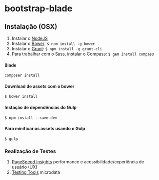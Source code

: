 # bootstrap-blade

Instalação (OSX)
--------------
1. Instalar o [NodeJS](http://nodejs.org/)
2. Instalar o [Bower](http://bower.io/): `$ npm install -g bower`
3. Instalar o [Grunt](http://gruntjs.com/): `$ npm install -g grunt-cli`
4. Para trabalhar com o [Sass](http://sass-lang.com/), instalar o [Compass](http://gruntjs.com/): `$ gem install compass`

#### Blade

```
composer install
```

#### Download de assets com o bower
`$ bower install`

#### Instação de dependências do Gulp
`$ npm install --save-dev`

#### Para minificar os assets usando o Gulp
`$ gulp`

### Realização de Testes

1. [PageSpeed Insights](http://developers.google.com/speed/pagespeed/insights/?hl=pt-BR) performance e acessibilidade/experiência de usuário (UX)
2. [Testing Tools](https://developers.google.com/structured-data/testing-tool/) microdata
